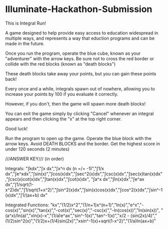 # Illuminate-Hackathon-Submission
This is Integral Run!

A game designed to help provide easy access to education widespread in multiple ways, and represents a way that eduction programs and can be made in the future.

Once you run the program, operate the blue cube, known as your "adventurer" with the arrow keys. Be sure not to cross the red border or collide with the red blocks (known as "death blocks")

These death blocks take away your points, but you can gain these points back!

Every once and a while, integrals spawn out of nowhere, allowing you to increase your points by 100 if you evaluate it correctly.

However, if you don't, then the game will spawn more death blocks!

You can exit the game simply by clicking "Cancel" whenever an integral appears and then clicking the "x" at the top right corner.

Good luck!

Run the program to open up the game.
Operate the blue block with the arrow keys.
Avoid DEATH BLOCKS and the border.
Get the highest score in under 120 seconds (2 minutes)

///ANSWER KEY/// (in order)

Integrals: "∫kdx","∫x dx","∫x^n dx (n =/= -1)","∫1/x dx","∫e^xdx","∫sin(x)","∫cos(x)dx","∫sec^2(x)dx","∫csc(x)dx","∫sec(x)tan(x)dx","∫csc(x)cot(x)dx","∫tan(x)dx","∫cot(x)dx", "∫a^x dx","∫ln(x)dx","∫e^ax dx","∫1/sqrt(1-x^2)dx","∫1/sqrt(1+x^2)","∫sin^2(x)dx","∫sin(x)cos(x)dx","∫cos^2(x)dx","∫sin^-1(x)dx","∫1/(ax+b) dx"

Integrated Functions: "kx","(1/2)x^2","(1/n+1)x^(n+1)","ln(x)","e^x","-cos(x)","sin(x)","tan(x)","-cot(x)","sec(x)","-csc(x)","-ln(cos(x))","ln(sin(x))", "(a^x)/ln(a)","xln(x)-x","(1/a)e^ax","sin^-1(x)","tan^-1(x)","x/2 - (sin(2x)/4)","(1/2)sin^2(x)","(1/2)x+(1/4)sin(2x)","xsin^-1(x)+sqrt(1-x^2)","(1/a)ln(ax+b)"
